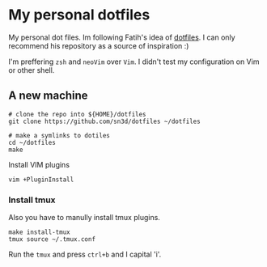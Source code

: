 # My personal dotfiles

My personal dot files. Im following Fatih's idea of [dotfiles](https://github.com/fatih/dotfiles). 
I can only recommend his repository as a source of inspiration :) 

I'm preffering `zsh` and `neoVim` over `Vim`. I didn't test my configuration on Vim or other shell.


## A new machine

```
# clone the repo into ${HOME}/dotfiles
git clone https://github.com/sn3d/dotfiles ~/dotfiles

# make a symlinks to dotiles
cd ~/dotfiles
make
```

Install VIM plugins

```
vim +PluginInstall
```

### Install tmux
Also you have to manully install tmux plugins. 

```
make install-tmux
tmux source ~/.tmux.conf
```

Run the `tmux` and press `ctrl+b` and I capital 'i'.

